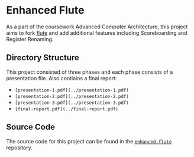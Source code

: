 # Enhanced Flute

As a part of the coursework Advanced Computer Architecture, this project
aims to fork [flute](https://github.com/bluespec/Flute) and add
additional features including Scoreboarding and Register Renaming.

## Directory Structure

This project consisted of three phases and each phase consists of a
presentation file. Also contiains a final report:

-   `[presentation-1.pdf](../presentation-1.pdf)`
-   `[presentation-2.pdf](../presentation-2.pdf)`
-   `[presentation-3.pdf](../presentation-3.pdf)`
-   `[final-report.pdf](../final-report.pdf)`

## Source Code

The source code for this project can be found in the
[`enhanced-flute`](https://github.com/ACA-ug2k22/enhanced-flute)
repository.
